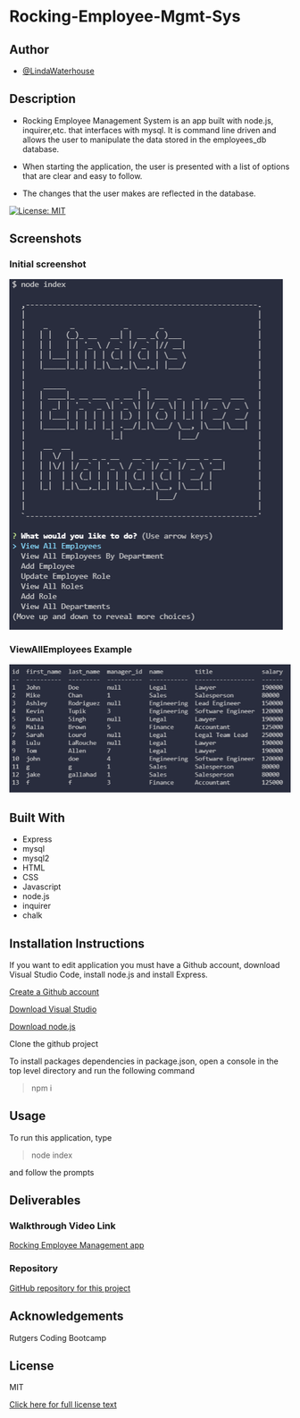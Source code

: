 # Rocking-Employee-Mgmt-Sys
## Author
- [@LindaWaterhouse](https://www.github.com/llwaterhouse)


## Description
* Rocking Employee Management System is an app built with node.js, inquirer,etc. that interfaces with mysql. It is command line driven and allows the user to manipulate the data stored in the employees_db database.

* When starting the application, the user is presented with a list of options that are clear and easy to follow.

* The changes that the user makes are reflected in the database.


[![License: MIT](https://img.shields.io/badge/License-MIT-yellow.svg)](https://opensource.org/licenses/MIT)

## Screenshots


### Initial screenshot


![Initial screenshot](./images/Initial-screenshot.PNG)


### ViewAllEmployees Example


![View All Employees](./images/ViewAllEmployees.PNG )



## Built With

* Express
* mysql
* mysql2
* HTML
* CSS
* Javascript
* node.js
* inquirer
* chalk


## Installation Instructions

If you want to edit application you must have a Github account, download Visual Studio Code, install node.js and install Express.

[Create a Github account](https://github.com)

[Download Visual Studio](https://code.visualstudio.com/download/)

[Download node.js](https://nodejs.org/en/download/)


Clone the github project

To install packages dependencies in package.json, open a console in the top level directory and run the following command 

>npm i

## Usage
To run this application, type 

> node index

and follow the prompts


## Deliverables

### Walkthrough Video Link
[Rocking Employee Management app](https://watch.screencastify.com/v/DkkAK96SiyKpON5ybx7k)

### Repository

[GitHub repository for this project](https://github.com/llwaterhouse/Rocking-Employee-Mgmt-Sys)


## Acknowledgements

Rutgers Coding Bootcamp

## License
MIT

[Click here for full license text](LICENSE)
